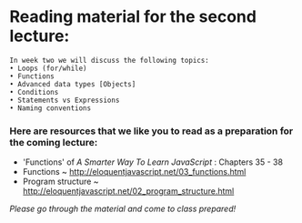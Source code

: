 # Reading material for the second lecture:

```
In week two we will discuss the following topics:
• Loops (for/while)
• Functions
• Advanced data types [Objects]
• Conditions
• Statements vs Expressions
• Naming conventions
```

### Here are resources that we like you to read as a preparation for the coming lecture:

- 'Functions' of _A Smarter Way To Learn JavaScript_ : Chapters 35 - 38
- Functions ~ http://eloquentjavascript.net/03_functions.html
- Program structure ~ http://eloquentjavascript.net/02_program_structure.html

_Please go through the material and come to class prepared!_
